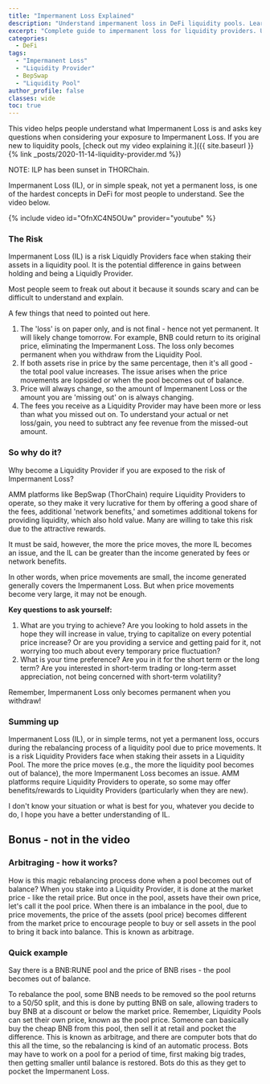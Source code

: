 ```yaml
---
title: "Impermanent Loss Explained"
description: "Understand impermanent loss in DeFi liquidity pools. Learn the risks, rewards, and key questions before providing liquidity on THORChain or other AMM platforms."
excerpt: "Complete guide to impermanent loss for liquidity providers. Understand the risks, calculate potential losses, and make informed DeFi decisions."
categories:
  - DeFi
tags:
  - "Impermanent Loss"
  - "Liquidity Provider"
  - BepSwap
  - "Liquidity Pool"
author_profile: false
classes: wide
toc: true
---
```

This video helps people understand what Impermanent Loss is and asks key questions when considering your exposure to Impermanent Loss. If you are new to liquidity pools, [check out my video explaining it.]({{ site.baseurl }}{% link _posts/2020-11-14-liquidity-provider.md %})

NOTE: ILP has been sunset in THORChain.

Impermanent Loss (IL), or in simple speak, not yet a permanent loss, is one of the hardest concepts in DeFi for most people to understand.  See the video below.

{% include video id="OfnXC4N5OUw" provider="youtube" %}

### The Risk
Impermanent Loss (IL) is a risk Liquidly Providers face when staking their assets in a liquidity pool. It is the potential difference in gains between holding and being a Liquidly Provider. 

Most people seem to freak out about it because it sounds scary and can be difficult to understand and explain.

A few things that need to pointed out here.
1. The 'loss' is on paper only, and is not final - hence not yet permanent. It will likely change tomorrow. For example, BNB could return to its original price, eliminating the Impermanent Loss. The loss only becomes permanent when you withdraw from the Liquidity Pool.
2. If both assets rise in price by the same percentage, then it's all good - the total pool value increases. The issue arises when the price movements are lopsided or when the pool becomes out of balance.
3. Price will always change, so the amount of Impermanent Loss or the amount you are 'missing out' on is always changing.
4. The fees you receive as a Liquidity Provider may have been more or less than what you missed out on. To understand your actual or net loss/gain, you need to subtract any fee revenue from the missed-out amount.

### So why do it? 
Why become a Liquidity Provider if you are exposed to the risk of Impermanent Loss?

AMM platforms like BepSwap (ThorChain) require Liquidity Providers to operate, so they make it very lucrative for them by offering a good share of the fees, additional 'network benefits,' and sometimes additional tokens for providing liquidity, which also hold value.
Many are willing to take this risk due to the attractive rewards.

It must be said, however, the more the price moves, the more IL becomes an issue, and the IL can be greater than the income generated by fees or network benefits.

In other words, when price movements are small, the income generated generally covers the Impermanent Loss. But when price movements become very large, it may not be enough.

**Key questions to ask yourself:**
1. What are you trying to achieve? Are you looking to hold assets in the hope they will increase in value, trying to capitalize on every potential price increase? Or are you providing a service and getting paid for it, not worrying too much about every temporary price fluctuation?
2. What is your time preference? Are you in it for the short term or the long term? Are you interested in short-term trading or long-term asset appreciation, not being concerned with short-term volatility?

Remember, Impermanent Loss only becomes permanent when you withdraw!

### Summing up 
Impermanent Loss (IL), or in simple terms, not yet a permanent loss, occurs during the rebalancing process of a liquidity pool due to price movements.
It is a risk Liquidity Providers face when staking their assets in a Liquidity Pool.
The more the price moves (e.g., the more the liquidity pool becomes out of balance), the more Impermanent Loss becomes an issue.
AMM platforms require Liquidity Providers to operate, so some may offer benefits/rewards to Liquidity Providers (particularly when they are new).

I don't know your situation or what is best for you, whatever you decide to do, I hope you have a better understanding of IL.


## Bonus - not in the video
### Arbitraging - how it works?
How is this magic rebalancing process done when a pool becomes out of balance?
When you stake into a Liquidity Provider, it is done at the market price - like the retail price. But once in the pool, assets have their own price, let's call it the pool price.
When there is an imbalance in the pool, due to price movements, the price of the assets (pool price) becomes different from the market price to encourage people to buy or sell assets in the pool to bring it back into balance. This is known as arbitrage.


### Quick example
Say there is a BNB:RUNE pool and the price of BNB rises - the pool becomes out of balance.

To rebalance the pool, some BNB needs to be removed so the pool returns to a 50/50 split, and this is done by putting BNB on sale, allowing traders to buy BNB at a discount or below the market price. Remember, Liquidity Pools can set their own price, known as the pool price. Someone can basically buy the cheap BNB from this pool, then sell it at retail and pocket the difference. This is known as arbitrage, and there are computer bots that do this all the time, so the rebalancing is kind of an automatic process. Bots may have to work on a pool for a period of time, first making big trades, then getting smaller until balance is restored. Bots do this as they get to pocket the Impermanent Loss.

